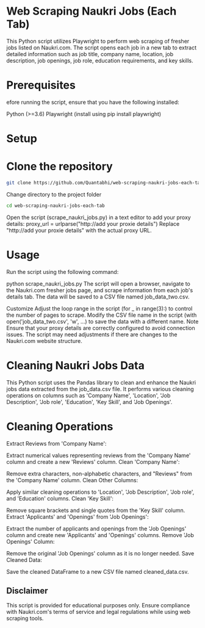 # Web Scraping Naukri Jobs (Each Tab)
This Python script utilizes Playwright to perform web scraping of fresher jobs listed on Naukri.com. The script opens each job in a new tab to extract detailed information such as job title, company name, location, job description, job openings, job role, education requirements, and key skills.

# Prerequisites
efore running the script, ensure that you have the following installed:

Python (>=3.6)
Playwright (install using pip install playwright)
# Setup
# Clone the repository
```bash
git clone https://github.com/Quantabhi/web-scraping-naukri-jobs-each-tab.git
```
Change directory to the project folder
```bash
cd web-scraping-naukri-jobs-each-tab
```
Open the script (scrape_naukri_jobs.py) in a text editor to add your proxy details:
proxy_url = urlparse("http://add your proxie details")
Replace "http://add your proxie details" with the actual proxy URL.

# Usage
Run the script using the following command:

python scrape_naukri_jobs.py
The script will open a browser, navigate to the Naukri.com fresher jobs page, and scrape information from each job's details tab. The data will be saved to a CSV file named job_data_two.csv.

Customize
Adjust the loop range in the script (for _ in range(3):) to control the number of pages to scrape.
Modify the CSV file name in the script (with open('job_data_two.csv', 'w', ...) to save the data with a different name.
Note
Ensure that your proxy details are correctly configured to avoid connection issues.
The script may need adjustments if there are changes to the Naukri.com website structure.

# Cleaning Naukri Jobs Data
This Python script uses the Pandas library to clean and enhance the Naukri jobs data extracted from the job_data.csv file. It performs various cleaning operations on columns such as 'Company Name', 'Location', 'Job Description', 'Job role', 'Education', 'Key Skill', and 'Job Openings'.

# Cleaning Operations
Extract Reviews from 'Company Name':

Extract numerical values representing reviews from the 'Company Name' column and create a new 'Reviews' column.
Clean 'Company Name':

Remove extra characters, non-alphabetic characters, and "Reviews" from the 'Company Name' column.
Clean Other Columns:

Apply similar cleaning operations to 'Location', 'Job Description', 'Job role', and 'Education' columns.
Clean 'Key Skill':

Remove square brackets and single quotes from the 'Key Skill' column.
Extract 'Applicants' and 'Openings' from 'Job Openings':

Extract the number of applicants and openings from the 'Job Openings' column and create new 'Applicants' and 'Openings' columns.
Remove 'Job Openings' Column:

Remove the original 'Job Openings' column as it is no longer needed.
Save Cleaned Data:

Save the cleaned DataFrame to a new CSV file named cleaned_data.csv.

## Disclaimer
This script is provided for educational purposes only. Ensure compliance with Naukri.com's terms of service and legal regulations while using web scraping tools.

